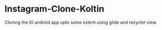 # Instagram-Clone-Koltin
Cloning the IG android app upto some extent using glide and recycler view.
